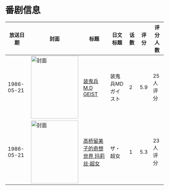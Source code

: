 # 番剧信息

|放送日期|封面|标题|日文标题|话数|评分|评分人数|
|---|---|---|---|---|---|---|
|1986-05-21|<img src="https://lain.bgm.tv/pic/cover/c/89/d3/73314_LbNrT.jpg" alt="封面" style="width:150px;height:200px;object-fit:cover;">|[装鬼兵M.D GEIST](https://bangumi.tv/subject/73314)|装鬼兵MDガイスト|2|5.9|25人评分|
|1986-05-21|<img src="https://lain.bgm.tv/pic/cover/c/5b/ec/77648_Kklcf.jpg" alt="封面" style="width:150px;height:200px;object-fit:cover;">|[高桥留美子的奇想世界 玛莉丝·超女](https://bangumi.tv/subject/77648)|ザ・超女|1|5.3|23人评分|
